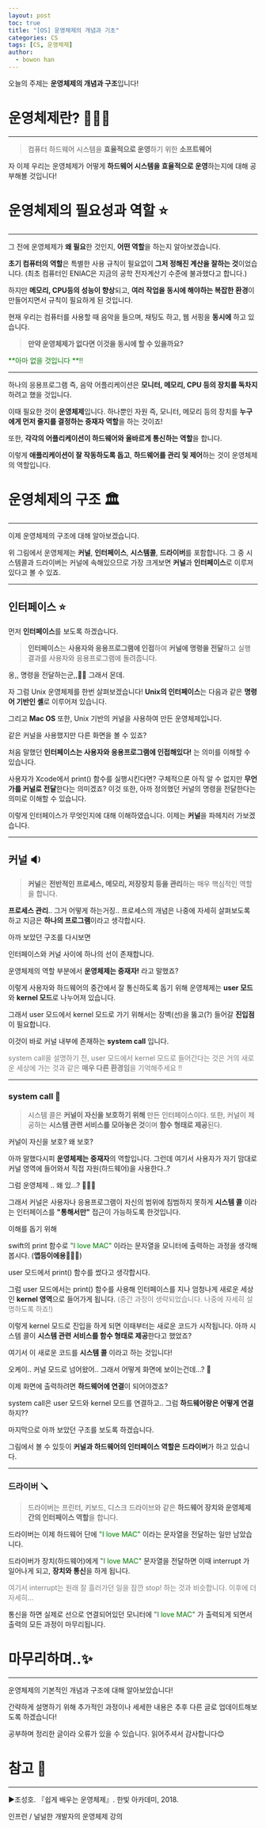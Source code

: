 ```yaml
---
layout: post
toc: true
title: "[OS] 운영체제의 개념과 기초"
categories: CS
tags: [CS, 운영체제]
author:
  - bowon han
---
```


오늘의 주제는 **운영체제의 개념과 구조**입니다!

# 운영체제란? 🤷🏻‍♀️
***
>컴퓨터 하드웨어 시스템을 **효율적으로 운영**하기 위한 **소프트웨어**

자 이제 우리는 운영체제가 어떻게 **하드웨어 시스템을 효율적으로 운영**하는지에 대해 공부해볼 것입니다!
<br>

# 운영체제의 필요성과 역할 ⭐️
***
그 전에 운영체제가 **왜 필요**한 것인지, **어떤 역할**을 하는지 알아보겠습니다.

**초기 컴퓨터의 역할**은 특별한 사용 규칙이 필요없이 **그저 정해진 계산을 잘하는 것**이었습니다. 
(최초 컴퓨터인 ENIAC은 지금의 공학 전자계산기 수준에 불과했다고 합니다.)

하지만 **메모리, CPU등의 성능이 향상**되고, **여러 작업을 동시에 해야하는 복잡한 환경**이 만들어지면서 규칙이 필요하게 된 것입니다. 

현재 우리는 컴퓨터를 사용할 때 음악을 들으며, 채팅도 하고, 웹 서핑을 **동시에** 하고 있습니다. 
>**만약 운영체제가 없다면 이것을 동시에 할 수 있을까요?**

<span style="color: green">**아마 없을 것입니다 **‼️</span>
***

하나의 응용프로그램 즉, 음악 어플리케이션은 **모니터, 메모리, CPU 등의 장치를 독차지** 하려고 했을 것입니다. 

이때 필요한 것이 **운영체제**입니다. 
하나뿐인 자원 즉, 모니터, 메모리 등의 장치를 **누구에게 먼저 줄지를 결정하는 중재자 역할**을 하는 것이죠! 

또한, **각각의 어플리케이션이 하드웨어와 올바르게 통신하는 역할**을 합니다.

이렇게 **애플리케이션이 잘 작동하도록 돕고**, **하드웨어를 관리 및 제어**하는 것이 운영체제의 역할입니다. 
<br>

# 운영체제의 구조 🏛️
***
이제 운영체제의 구조에 대해 알아보겠습니다. 




위 그림에서 운영체제는 **커널**, **인터페이스**, **시스템콜**, **드라이버**를 포함합니다. 
그 중 시스템콜과 드라이버는 커널에 속해있으므로 가장 크게보면 **커널**과 **인터페이스**로 이루져있다고 볼 수 있죠.

***
## 인터페이스 ⭐️
먼저 **인터페이스**를 보도록 하겠습니다.

>**인터페이스**는 **사용자와 응용프로그램에 인접**하여 **커널에 명령을 전달**하고 실행 결과를 사용자와 응용프로그램에 돌려줍니다. 

옹,, 명령을 전달하는군,,😵‍💫
그래서 몬데.

자 그럼 Unix 운영체제를 한번 살펴보겠습니다! 
**Unix의 인터페이스**는 
다음과 같은 **명령어 기반인 셸**로 이루어져 있습니다. 

그리고 **Mac OS** 또한, Unix 기반의 커널을 사용하여 만든 운영체제입니다. 

같은 커널을 사용했지만 다른 화면을 볼 수 있죠? 

처음 말했던 **인터페이스는 사용자와 응용프로그램에 인접해있다!** 는 의미를 이해할 수 있습니다. 

사용자가 Xcode에서 print() 함수를 실행시킨다면?
구체적으론 아직 알 수 없지만 **무언가를 커널로 전달**한다는 의미겠죠?
이것 또한, 아까 정의했던 커널의 명령을 전달한다는 의미로 이해할 수 있습니다. 

이렇게 인터페이스가 무엇인지에 대해 이해하였습니다. 
이제는 **커널**을 파헤치러 가보겠습니다. 
***

## 커널 🔉
>**커널**은 **전반적인 프로세스, 메모리, 저장장치 등을 관리**하는 매우 핵심적인 역할을 합니다. 

**프로세스 관리**.. 그거 어떻게 하는거징.. 
프로세스의 개념은 나중에 자세히 살펴보도록 하고 지금은 **하나의 프로그램**이라고 생각합시다. 

아까 보았던 구조를 다시보면

인터페이스와 커널 사이에 하나의 선이 존재합니다. 

운영체제의 역할 부분에서 **운영체제는 중재자!** 라고 말했죠?

이렇게 사용자와 하드웨어의 중간에서 잘 통신하도록 돕기 위해 운영체제는 **user 모드**와 **kernel 모드**로 나누어져 있습니다. 

그래서 user 모드에서 kernel 모드로 가기 위해서는 장벽(선)을 뚫고(?) 들어갈 **진입점**이 필요합니다. 

이것이 바로 커널 내부에 존재하는 **system call** 입니다.

<span style="color: gray">system call을 설명하기 전, user 모드에서 kernel 모드로 들어간다는 것은 거의 새로운 세상에 가는 것과 같은 **매우 다른 환경임**을 기억해주세요 ‼️</span>
***

### system call 📱

>시스템 콜은 **커널이 자신을 보호하기 위해** 만든 인터페이스이다. 또한, 커널이 제공하는 **시스템 관련 서비스를 모아놓은 것**이며 **함수 형태로 제공**된다. 


커널이 자신을 보호? 왜 보호?

아까 말했다시피 **운영체제는 중재자**의 역할입니다. 
그런데 여기서 사용자가 자기 맘대로 커널 영역에 들어와서 직접 자원(하드웨어)을 사용한다..? 

그럼 운영체제 .. 왜 있...? 🤷🏻‍♀️

그래서 커널은 사용자나 응용프로그램이 자신의 범위에 침범하지 못하게 **시스템 콜** 이라는 인터페이스를 **"통해서만"** 접근이 가능하도록 한것입니다. 
<br>

이해를 돕기 위해

swift의 print 함수로 <span style="color: green">"I love MAC"</span> 이라는 문자열을 모니터에 출력하는 과정을 생각해봅시다. (**앱등이에용**🙋🏻‍♀️) 


user 모드에서 print() 함수를 썼다고 생각합시다. 

그럼 user 모드에서는 print() 함수를 사용해 인터페이스를 지나 엄청나게 새로운 세상인 **kernel 영역**으로 들어가게 됩니다. 
<span style="color: gray">(중간 과정이 생략되었습니다. 나중에 자세히 설명하도록 하죠!)</span>

이렇게 kernel 모드로 진입을 하게 되면 이때부터는 새로운 코드가 시작됩니다.
아까 시스템 콜이 **시스템 관련 서비스를 함수 형태로 제공**한다고 했었죠?

여기서 이 새로운 코드를 **시스템 콜** 이라고 하는 것입니다!
<br>

오케이.. 커널 모드로 넘어왔어.. 그래서 어떻게 화면에 보이는건데...? 🫣

이제 화면에 출력하려면 **하드웨어에 연결**이 되어야겠죠?

system call은 user 모드와 kernel 모드를 연결하고.. 
그럼 **하드웨어랑은 어떻게 연결**하지??

마지막으로 아까 보았던 구조를 보도록 하겠습니다.
<!-- ![](https://velog.velcdn.com/images/hb0987/post/4f0b461d-8a8b-4d20-be30-1edbdf8b8ed3/image.png) -->


그림에서 볼 수 있듯이 **커널과 하드웨어의 인터페이스 역할은 드라이버**가 하고 있습니다.
***
### 드라이버 🪛
>드라이버는 프린터, 키보드, 디스크 드라이브와 같은 **하드웨어 장치와 운영체제 간의 인터페이스 역할**을 합니다.

드라이버는 이제 하드웨어 단에 <span style="color: green">"I love MAC"</span> 이라는 문자열을 전달하는 일만 남았습니다. 

드라이버가 장치(하드웨어)에게 <span style="color: green">"I love MAC"</span> 문자열을 전달하면 이때 interrupt 가 일어나게 되고, **장치와 통신**을 하게 됩니다. 

<span style="color: gray">여기서 interrupt는 원래 잘 흘러가던 일을 잠깐 stop! 하는 것과 비슷합니다. 이후에 더 자세히...</span>
<br>
  
통신을 하면 실제로 선으로 연결되어있던 모니터에 <span style="color: green">"I love MAC"</span> 가 출력되게 되면서 출력의 모든 과정이 마무리됩니다. 
  

# 마무리하며..✨
***
운영체제의 기본적인 개념과 구조에 대해 알아보았습니다!

간략하게 설명하기 위해 추가적인 과정이나 세세한 내용은 추후 다른 글로 업데이트해보도록 하겠습니다! 

공부하며 정리한 글이라 오류가 있을 수 있습니다.
읽어주셔서 감사합니다😊


# 참고 📜
***
▶조성호. 『쉽게 배우는 운영체제』. 한빛 아카데미, 2018.

인프런 / 널널한 개발자의 운영체제 강의 
